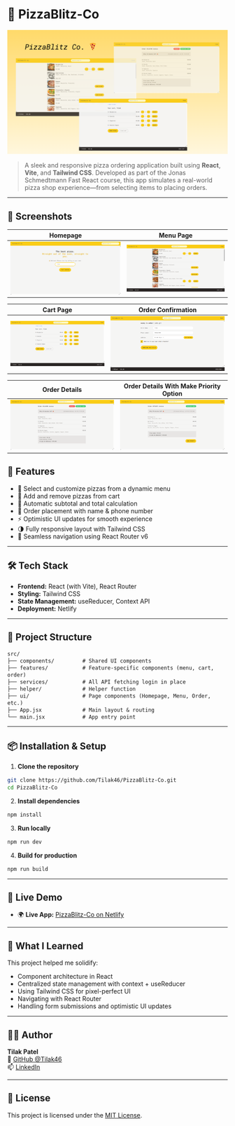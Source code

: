 # 🍕 PizzaBlitz-Co

![PizzaBlitz Banner](./public/assets/screenshots/banner.png)

> A sleek and responsive pizza ordering application built using **React**, **Vite**, and **Tailwind CSS**. Developed as part of the Jonas Schmedtmann Fast React course, this app simulates a real-world pizza shop experience—from selecting items to placing orders.

---

## 📸 Screenshots

<!-- prettier-ignore-start  -->

| Homepage                                          | Menu Page                                     |
| ------------------------------------------------- | --------------------------------------------- |
| ![Home](./public/assets/screenshots/homepage.png) | ![Menu](./public/assets/screenshots/menu.png) |

| Cart Page                                     | Order Confirmation                                  |
| --------------------------------------------- | --------------------------------------------------- |
| ![Cart](./public/assets/screenshots/cart.png) | ![Order](./public/assets/screenshots/orderpage.png) |

| Order Details                                      | Order Details With Make Priority Option                       |
| -------------------------------------------------- | ------------------------------------------------------------- |
| ![Cart](./public/assets/screenshots/orderlist.png) | ![Order](./public/assets/screenshots/orderbeforepriority.png) |

## <!-- prettier-ignore-end -->

## 🚀 Features

- 🍕 Select and customize pizzas from a dynamic menu
- 🛒 Add and remove pizzas from cart
- 💸 Automatic subtotal and total calculation
- 📝 Order placement with name & phone number
- ⚡ Optimistic UI updates for smooth experience
- 🌗 Fully responsive layout with Tailwind CSS
- 🧭 Seamless navigation using React Router v6

---

## 🛠 Tech Stack

- **Frontend:** React (with Vite), React Router
- **Styling:** Tailwind CSS
- **State Management:** useReducer, Context API
- **Deployment:** Netlify

---

## 📂 Project Structure

```
src/
├── components/         # Shared UI components
├── features/           # Feature-specific components (menu, cart, order)
├── services/           # All API fetching login in place
├── helper/             # Helper function
├── ui/                 # Page components (Homepage, Menu, Order, etc.)
├── App.jsx             # Main layout & routing
└── main.jsx            # App entry point
```

---

## 📦 Installation & Setup

1. **Clone the repository**

```bash
git clone https://github.com/Tilak46/PizzaBlitz-Co.git
cd PizzaBlitz-Co
```

2. **Install dependencies**

```bash
npm install
```

3. **Run locally**

```bash
npm run dev
```

4. **Build for production**

```bash
npm run build
```

---

## 🔗 Live Demo

- 🌍 **Live App:** [PizzaBlitz-Co on Netlify](https://pizza-blitz-by-tilak.netlify.app)

---

## 🧠 What I Learned

This project helped me solidify:

- Component architecture in React
- Centralized state management with context + useReducer
- Using Tailwind CSS for pixel-perfect UI
- Navigating with React Router
- Handling form submissions and optimistic UI updates

---

## 🙋‍♂️ Author

**Tilak Patel**  
🔗 [GitHub @Tilak46](https://github.com/Tilak46)  
📫 [LinkedIn](https://www.linkedin.com/in/tilakpatel46/)

---

## 📄 License

This project is licensed under the [MIT License](LICENSE).
